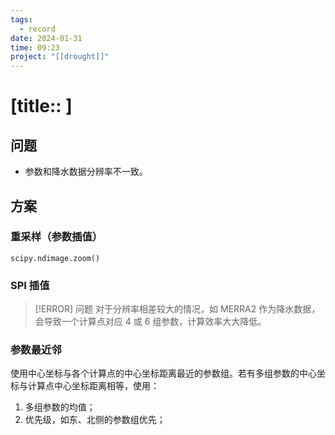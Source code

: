 ```yaml
---
tags: 
  - record
date: 2024-01-31
time: 09:23
project: "[[drought]]" 
---
```


# [title:: ]

## 问题

- 参数和降水数据分辨率不一致。

## 方案

### 重采样（参数插值）

`scipy.ndimage.zoom()` 

### SPI 插值

> [!ERROR] 问题
> 对于分辨率相差较大的情况，如 MERRA2 作为降水数据，会导致一个计算点对应 4 或 6 组参数，计算效率大大降低。

### 参数最近邻

使用中心坐标与各个计算点的中心坐标距离最近的参数组。若有多组参数的中心坐标与计算点中心坐标距离相等，使用：
1. 多组参数的均值；
2. 优先级，如东、北侧的参数组优先；